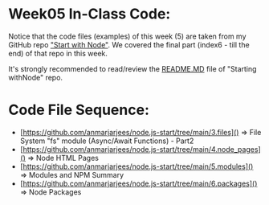 # Week05 In-Class Code:
Notice that the code files (examples) of this week (5) are taken from my GitHub repo ["Start with Node"](https://github.com/anmarjarjees/node.js-start). We covered the final part (index6 - till the end) of that repo in this week. 

It's strongly recommended to read/review the [README.MD](https://github.com/anmarjarjees/node.js-start) file of "Starting withNode" repo.

# Code File Sequence:
- [https://github.com/anmarjarjees/node.js-start/tree/main/3.files]() => File System "fs" module (Async/Await Functions) - Part2
- [https://github.com/anmarjarjees/node.js-start/tree/main/4.node_pages]() => Node HTML Pages
- [https://github.com/anmarjarjees/node.js-start/tree/main/5.modules]() => Modules and NPM Summary
- [https://github.com/anmarjarjees/node.js-start/tree/main/6.packages]() => Node Packages
